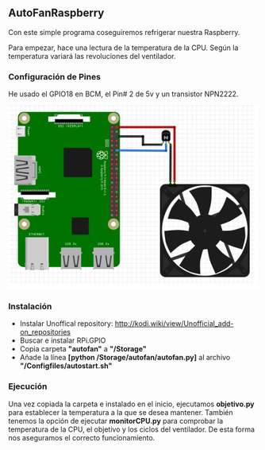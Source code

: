 ## AutoFanRaspberry
Con este simple programa coseguiremos refrigerar nuestra Raspberry.

Para empezar, hace una lectura de la temperatura de la CPU.
Según la temperatura variará las revoluciones del ventilador.

### Configuración de Pines
He usado el GPIO18 en BCM, el Pin# 2 de 5v y un transistor NPN2222.

![autofan](https://raw.githubusercontent.com/TRuHa/AutoFanRaspberry/master/wiki/AutoFan.png)

### Instalación

- Instalar Unoffical repository: http://kodi.wiki/view/Unofficial_add-on_repositories
- Buscar e instalar RPi.GPIO
- Copia carpeta **"autofan"** a **"/Storage"**
- Añade la línea **[python /Storage/autofan/autofan.py]** al archivo **"/Configfiles/autostart.sh"**

### Ejecución

Una vez copiada la carpeta e instalado en el inicio, ejecutamos **objetivo.py** para establecer la temperatura a la que se desea mantener.
También tenemos la opción de ejecutar **monitorCPU.py** para comprobar la temperatura de la CPU, el objetivo y los ciclos del ventilador. De esta forma nos aseguramos el correcto funcionamiento.
